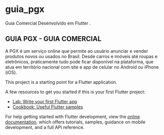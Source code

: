 # guia_pgx

Guia Comercial Desenvolvido em Flutter .


## GUIA PGX - GUIA COMERCIAL

A PGX é um serviço online que permite ao usuário anunciar e vender produtos novos ou usados no Brasil. Desde carros e imóveis até roupas e eletrônicos, praticamente tudo pode ficar disponível na plataforma, que atua em território nacional com site e app de celular no Android ou iPhone (iOS).

This project is a starting point for a Flutter application.

A few resources to get you started if this is your first Flutter project:

- [Lab: Write your first Flutter app](https://docs.flutter.dev/get-started/codelab)
- [Cookbook: Useful Flutter samples](https://docs.flutter.dev/cookbook)

For help getting started with Flutter development, view the
[online documentation](https://docs.flutter.dev/), which offers tutorials,
samples, guidance on mobile development, and a full API reference.
